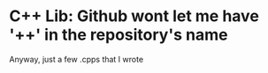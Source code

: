 # C++ Lib: Github wont let me have '++' in the repository's name

Anyway, just a few .cpps that I wrote
